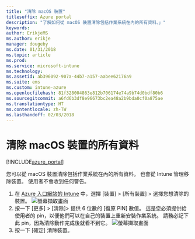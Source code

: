 ```yaml
---
title: "清除 macOS 裝置"
titlesuffix: Azure portal
description: "了解如何從 macOS 裝置清除包括作業系統在內的所有資料。」"
keywords: 
author: ErikjeMS
ms.author: erikje
manager: dougeby
ms.date: 01/31/2018
ms.topic: article
ms.prod: 
ms.service: microsoft-intune
ms.technology: 
ms.assetid: ab396092-907a-44b7-a157-aabee62176a9
ms.suite: ems
ms.custom: intune-azure
ms.openlocfilehash: 81f328004863e812b706174e74a9b74d0bdf80b6
ms.sourcegitcommit: a6fd6b3df8e96673bc2ea48a2b9bda0cf0a875ae
ms.translationtype: HT
ms.contentlocale: zh-TW
ms.lasthandoff: 02/03/2018
---
```

# <a name="erase-all-data-from-a-macos-device"></a>清除 macOS 裝置的所有資料

[!INCLUDE[azure_portal](./includes/azure_portal.md)]

您可以從 macOS 裝置清除包括作業系統在內的所有資料。 也會從 Intune 管理移除裝置。 使用者不會收到任何警告。

1. 在 [Azure 入口網站的 Intune](https://aka.ms/intuneportal) 中，選擇 [裝置] > [所有裝置] > 選擇您想清除的裝置。
![螢幕擷取畫面](./media/device-erase/choosedevice.png)
2. 按一下 [更多] > [清除]> 提供 6 位數的 [復原 PIN] 數值。 這是您必須提供給使用者的 pin，以便他們可以在自己的裝置上重新安裝作業系統。 請務必記下此 pin，因為清除動作完成後就看不到它。
![螢幕擷取畫面](./media/device-erase/providepin.png)
3. 按一下 [確定] 清除裝置。
